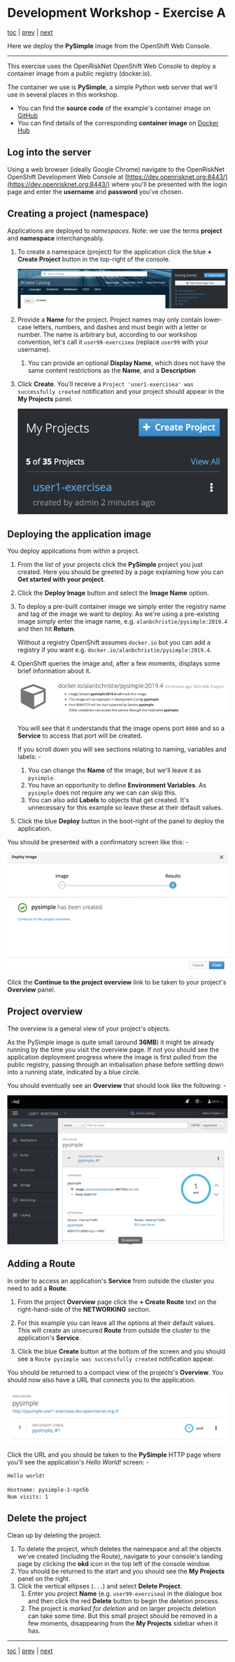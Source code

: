 # Development Workshop - Exercise A

[toc](../README.md) | [prev](../tutorial-1/README.md) | [next](../tutorial-2/README.md)

Here we deploy the **PySimple** image from the OpenShift Web Console.

---

This exercise uses the OpenRiskNet OpenShift Web Console to deploy a
container image from a public registry (docker.io). 

The container we use is **PySimple**, a simple Python web server that we'll use
in several places in this workshop.

-   You can find the **source code** of the example's container image
    on [GitHub](https://github.com/alanbchristie/PySimple)
-   You can find details of the corresponding **container image**
    on [Docker Hub](https://hub.docker.com/r/alanbchristie/pysimple)

## Log into the server
Using a web browser (ideally Google Chrome) navigate to the OpenRiskNet
OpenShift Development Web Console at
[https://dev.openrisknet.org:8443/](https://dev.openrisknet.org:8443/)
where you'll be presented with the login page and enter the **username**
and **password** you've chosen.

## Creating a project (namespace)
Applications are deployed to _namespaces_. Note: we use the terms
**project** and **namespace** interchangeably.

1.  To create a namespace (project) for the application click the
    blue **+ Create Project** button in the top-right of the console.
    
    ![](screen-1.png)

1.  Provide a **Name** for the project. Project names may only contain
    lower-case letters, numbers, and dashes and must begin with a letter or
    number. The name is arbitrary but, according to our workshop convention,
    let's call it `user99-exercisea` (replace `user99` with your username).
    1.  You can provide an optional **Display Name**, which does not have the
        same content restrictions as the **Name**, and a **Description** 
1.  Click **Create**. You'll receive a
    `Project 'user1-exercisea' was successfully created`
    notification and your project should appear in the **My Projects**
    panel.

    ![](screen-2.png)

## Deploying the application image
You deploy applications from within a project.

1.  From the list of your projects click the **PySimple** project you just
    created. Here you should be greeted by a page explaining how you can
    **Get started with your project**.

1.  Click the **Deploy Image** button and select the **Image Name** option.

1.  To deploy a pre-built container image we simply enter the registry name
    and tag of the image we want to deploy. As we're using a pre-existing image
    simply enter the image name, e.g. `alanbchristie/pysimple:2019.4`
    and then hit **Return**.
    
    Without a registry OpenShift assumes `docker.io`
    but you can add a registry if you want e.g. `docker.io/alanbchristie/pysimple:2019.4`.

1.  OpenShift queries the image and, after a few moments, displays
    some brief information about it.
    
    ![](screen-3.png)
    
    You will see that it understands that the image opens port `8080` and
    so a **Service** to access that port will be created.
    
    If you scroll down you will see sections relating to naming, variables
    and labels: -
    
    1.  You can change the **Name** of the image, but we'll leave it as
        `pysimple`.
    1.  You have an opportunity to define **Environment Variables**. As
        `pysimple` does not require any we can can skip this.
    1.  You can also add **Labels** to objects that get created.
        It's unnecessary for this example so leave these at their default
        values.

1.  Click the blue **Deploy** button in the boot-right of the panel
    to deploy the application.

You should be presented with a confirmatory screen like this: -

![](screen-4.png)

Click the **Continue to the project overview** link
to be taken to your project's **Overview** panel.

## Project overview
The overview is a general view of your project's objects.

As the PySimple image is quite small (around **36MB**) it might be already running
by the time you visit the overview page. If not you should see the application
deployment progress where the image is first pulled from the public registry,
passing through an initialisation phase before settling down into a running
state, indicated by a blue circle.

You should eventually see an **Overview** that should look like the
following: -

![](screen-5.png)

## Adding a Route
In order to access an application's **Service** from outside the cluster
you need to add a **Route**.

1.  From the project **Overview** page click the **+ Create Route** text on the
    right-hand-side of the **NETWORKING** section.
    
1.  For this example you can leave all the options at their default values.
    This will create an unsecured **Route** from outside the cluster to the
    application's **Service**.
    
1.  Click the blue **Create** button at the bottom of the screen and you
    should see a `Route pysimple was successfully created` notification
    appear.
    
You should be returned to a compact view of the projects's **Overview**.
You should now also have a URL that connects you to the application.

![](screen-6.png)

Click the URL and you should be taken to the **PySimple** HTTP
page where you'll see the application's _Hello World!_ screen: -
 
    Hello world!
    
    Hostname: pysimple-1-npn5b
    Num visits: 1

## Delete the project
Clean up by deleting the project.

1.  To delete the project, which deletes the namespace and all the objects we've
    created (including the Route), navigate to your console's landing page
    by clicking the **okd** icon in the top left of the console window.
1.  You should be returned to the start and you should see the **My Projects**
    panel on the right.
1.  Click the vertical ellipses (`...`) and select **Delete Project**.
    1.  Enter you project **Name** (e.g. `user99-exercisea`) in the dialogue box
        and then click the red **Delete** button to begin the deletion process.
    1.  The project is _marked for deletion_ and on larger projects deletion
        can take some time. But this small project should be removed in a
        few moments, disappearing from the **My Projects** sidebar when it has.

---

[toc](../README.md) | [prev](../tutorial-1/README.md) | [next](../tutorial-2/README.md)
